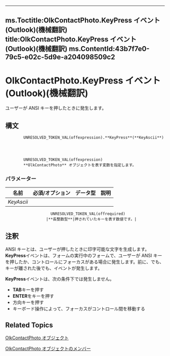 

---
ms.Toctitle:OlkContactPhoto.KeyPress イベント (Outlook)(機械翻訳)
title:OlkContactPhoto.KeyPress イベント (Outlook)(機械翻訳)
ms.ContentId:43b7f7e0-79c5-e02c-5d9e-a204098509c2
---
# OlkContactPhoto.KeyPress イベント (Outlook)(機械翻訳)




ユーザーが ANSI キーを押したときに発生します。

## 構文

            UNRESOLVED_TOKEN_VAL(offexpression).**KeyPress**(**KeyAscii**)




            UNRESOLVED_TOKEN_VAL(offexpression)
            **OlkContactPhoto** オブジェクトを表す変数を指定します。

### パラメーター

|**名前**|**必須/オプション**|**データ型**|**説明**|
|---|---|---|---|
|*KeyAscii*|
                        UNRESOLVED_TOKEN_VAL(offrequired)
                      |**長整数型**|押されていたキーを表す数値です。|





## 注釈
ANSI キーとは、ユーザーが押したときに印字可能な文字を生成します。**KeyPress**イベントは、フォームの実行中のフォームで、ユーザーが ANSI キーを押したか、コントロールにフォーカスがある場合に発生します。前に、でも、キーが離された後でも、イベントが発生します。



**KeyPress**イベントは、次の条件下では発生しません。

- **TAB**キーを押す
- **ENTER**をキーを押す
- 方向キーを押す
- キーボード操作によって、フォーカスがコントロール間を移動する









## Related Topics

[OlkContactPhoto オブジェクト](eea9a5d0-c208-dbf9-39e1-93614fb98d1e.md)

[OlkContactPhoto オブジェクトのメンバー](0da5300a-5079-c330-9b0b-1316ad11772a.md)




